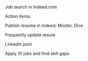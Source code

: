 Job search in Indeed.com

Action items:

Publish resume in Indeed, Moster, Dice

Frequently update resure

Linkedin post

Apply 10 jobs and find skill gaps

